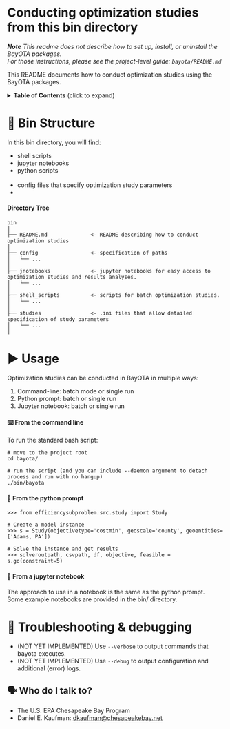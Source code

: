 # Conducting optimization studies from this bin directory

***Note*** *This readme does not describe how to set up, install, or uninstall the BayOTA packages.\
For those instructions, please see the project-level guide: `bayota/README.md`*


This README documents how to conduct optimization studies using the BayOTA packages.

<details>
 <summary><strong>Table of Contents</strong> (click to expand)</summary>

* [Bin structure](#-bin-structure)
* [Usage](#-usage)
* [Troubleshooting & debugging](#-troubleshooting--debugging)
* [Who do I talk to?](#-who-do-i-talk-to)
</details>

# 📁 Bin Structure

In this bin directory, you will find:

* shell scripts
* jupyter notebooks
* python scripts
<br><br/>
* config files that specify optimization study parameters
*

#### Directory Tree
```
bin
│
├── README.md              <- README describing how to conduct optimization studies
│
├── config                 <- specification of paths
│   └── ...
│
├── jnotebooks             <- jupyter notebooks for easy access to optimization studies and results analyses.
│   └── ...
│
├── shell_scripts          <- scripts for batch optimization studies.
│   └── ...
│
├── studies                <- .ini files that allow detailed specification of study parameters
│   └── ...
│
```


# ▶ Usage

Optimization studies can be conducted in BayOTA in multiple ways:
1) Command-line: batch mode or single run
2) Python prompt: batch or single run
3) Jupyter notebook: batch or single run

#### ⌨️ From the command line
To run the standard bash script:

```
# move to the project root
cd bayota/

# run the script (and you can include --daemon argument to detach process and run with no hangup)
./bin/bayota
```

#### 🐍 From the python prompt

    >>> from efficiencysubproblem.src.study import Study

    # Create a model instance
    >>> s = Study(objectivetype='costmin', geoscale='county', geoentities=['Adams, PA'])

    # Solve the instance and get results
    >>> solveroutpath, csvpath, df, objective, feasible = s.go(constraint=5)

#### 📓 From a jupyter notebook
The approach to use in a notebook is the same as the python prompt.\
Some example notebooks are provided in the bin/ directory.

# 🐛 Troubleshooting & debugging

* (NOT YET IMPLEMENTED) Use `--verbose` to output commands that bayota executes.
* (NOT YET IMPLEMENTED) Use `--debug` to output configuration and additional (error) logs.

## 🗣️ Who do I talk to?

* The U.S. EPA Chesapeake Bay Program
* Daniel E. Kaufman: dkaufman@chesapeakebay.net